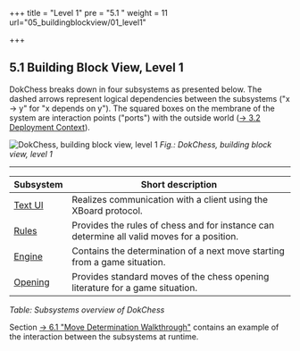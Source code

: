 +++
title = "Level 1"
pre = "5.1 "
weight = 11
url="05_buildingblockview/01_level1"

+++

## 5.1	Building Block View, Level 1

DokChess breaks down in four subsystems as presented below. The dashed arrows represent logical dependencies between the subsystems ("x -> y" for "x depends on y").
The squared boxes on the membrane of the system are interaction points ("ports") with the outside world ([→ 3.2 Deployment Context](/en/03_context/02_deployment/)).

![DokChess, building block view, level 1](/images/en/05_BuildingBlocks_Level_1.png "DokChess, building block view, level 1")
*Fig.: DokChess, building block view, level 1*

----

|  Subsystem | Short description |
|-----------|------------------|
| [Text UI](/en/05_buildingblockview/02_textui/)   | Realizes communication with a client using the XBoard protocol. |
| [Rules](/en/05_buildingblockview/03_rules/) | Provides the rules of chess and for instance can determine all valid moves for a position. |
| [Engine](/en/05_buildingblockview/04_engine/) | Contains the determination of a next move starting from a game situation. |
| [Opening](/en/05_buildingblockview/05_opening/) | Provides standard moves of the chess opening literature for a game situation. |
*Table: Subsystems overview of DokChess*

Section [→ 6.1 "Move Determination Walkthrough"](/en/06_runtimeview/01_move_determination/) contains an example of the interaction between the subsystems at runtime.
